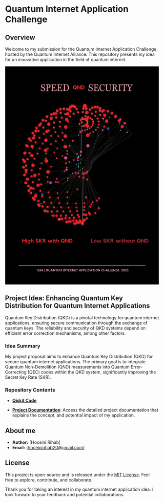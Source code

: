 # Quantum Internet Application Challenge 

## Overview

Welcome to my submission for the Quantum Internet Application Challenge, hosted by the Quantum Internet Alliance. This repository presents my idea for an innovative application in the field of quantum internet.

![Impact of QND](https://github.com/HoceiniRihab/Quantum-Internet-Application-Challenge/blob/main/QIA.png?raw=true)

## Project Idea: Enhancing Quantum Key Distribution for Quantum Internet Applications

Quantum Key Distribution (QKD) is a pivotal technology for quantum internet applications, ensuring secure communication through the exchange of quantum keys. The reliability and security of QKD systems depend on efficient error correction mechanisms, among other factors.


### Idea Summary

My project proposal aims to enhance Quantum Key Distribution (QKD) for secure quantum internet applications. The primary goal is to integrate Quantum Non-Demolition (QND) measurements into Quantum Error-Correcting (QEC) codes within the QKD system, significantly improving the Secret Key Rate (SKR). 

### Repository Contents

- [**Qiskit Code**](link-to-your-Qiskit-code)

- [**Project Documentation**](link-to-your-documentation): Access the detailed project documentation that explains the concept, and potential impact of my application.

## About me

- **Author:** [Hoceini Rihab]
- **Email:** [hoceinirihab20@gmail.com]

## License

This project is open-source and is released under the [MIT License](link-to-your-license-file). Feel free to explore, contribute, and collaborate.

Thank you for taking an interest in my quantum internet application idea. I look forward to your feedback and potential collaborations.

